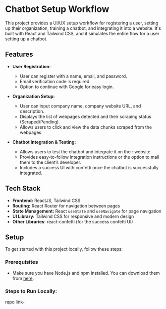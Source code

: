 # Chatbot Setup Workflow

This project provides a UI/UX setup workflow for registering a user, setting up their organization, training a chatbot, and integrating it into a website. It's built with React and Tailwind CSS, and it simulates the entire flow for a user setting up a chatbot.

## Features

- **User Registration:**
  - User can register with a name, email, and password.
  - Email verification code is required.
  - Option to continue with Google for easy login.

- **Organization Setup:**
  - User can input company name, company website URL, and description.
  - Displays the list of webpages detected and their scraping status (Scraped/Pending).
  - Allows users to click and view the data chunks scraped from the webpages.

- **Chatbot Integration & Testing:**
  - Allows users to test the chatbot and integrate it on their website.
  - Provides easy-to-follow integration instructions or the option to mail them to the client’s developer.
  - Includes a success UI with confetti once the chatbot is successfully integrated.

## Tech Stack

- **Frontend:** ReactJS, Tailwind CSS
- **Routing:** React Router for navigation between pages
- **State Management:** React `useState` and `useNavigate` for page navigation
- **UI Library:** Tailwind CSS for responsive and modern design
- **Other Libraries:** react-confetti (for the success confetti UI)

## Setup

To get started with this project locally, follow these steps:

### Prerequisites
- Make sure you have Node.js and npm installed. You can download them from [here](https://nodejs.org/).

### Steps to Run Locally:

repo link- 
